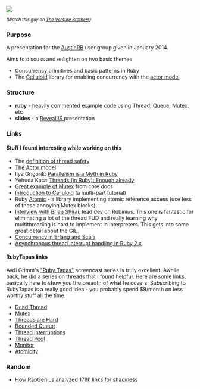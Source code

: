 ![](https://raw.github.com/trevrosen/concurrency-presentation/master/slides/img/lies.jpg)

<small><em>(Watch this guy on <a href="http://video.adultswim.com/the-venture-bros/index.html">The Venture Brothers</a>)</em></small>

### Purpose

A presentation for the [AustinRB](http://austinrb.org) user group given in January 2014.

Aims to discuss and enlighten on two basic themes:

* Concurrency primitives and basic patterns in Ruby
* The [Celluloid](http://celluloid.io) library for enabling concurrency with the [actor
  model](http://en.wikipedia.org/wiki/Actor_model)


### Structure
* **ruby** - heavily commented example code using Thread, Queue, Mutex, etc
* **slides** - a [ RevealJS ](http://lab.hakim.se/reveal-js/#/) presentation


### Links

#### Stuff I found interesting while working on this

* The [definition of thread safety](http://en.wikipedia.org/wiki/Thread_safety)
* [The Actor model](http://en.wikipedia.org/wiki/Actor_model)
* Ilya Grigorik: [Parallelism is a Myth in Ruby](http://www.igvita.com/2008/11/13/concurrency-is-a-myth-in-ruby/)
* Yehuda Katz: [Threads (in Ruby): Enough already](http://yehudakatz.com/2010/08/14/threads-in-ruby-enough-already/)
* [Great example of Mutex](http://www.ruby-doc.org/core-2.0.0/Mutex.html) from core docs
* [Introduction to Celluloid](http://www.sitepoint.com/an-introduction-to-celluloid-part-i/) (a multi-part tutorial)
* Ruby [Atomic](https://github.com/headius/ruby-atomic) - a library implementing atomic reference access (use less of those annoying Mutex blocks).
* [Interview with Brian Shirai](http://www.jstorimer.com/blogs/workingwithcode/7766043-interview-brian-shirai-on-rubinius-2-0-the-gil-and-thread-safe-ruby-code), lead dev on Rubinius.  This one is fantastic for eliminating a lot of the thread FUD and really learning why multithreading is hard to implement in interpreters.  This gets into some great detail about the GIL.
* [Concurrency in Erlang and Scala](http://savanne.be/articles/concurrency-in-erlang-scala/)
* [Asynchronous thread interrupt handling in Ruby 2.x](http://globaldev.co.uk/2013/03/ruby-2-0-0-in-detail/#asynchronous_thread_interrupt_handling)


#### RubyTapas links
Avdi Grimm's ["Ruby Tapas"](http://rubytapas.com) screencast series is truly excellent.  Awhile back, he did a series on threads that I found helpful.  Here are some links, basically here to show you the breadth of what he covers.  Subscribing to RubyTapas is a really good idea - you probably spend $9/month on less worthy stuff all the time.

* [Dead Thread](http://www.rubytapas.com/episodes/136-Dead-Thread)
* [Mutex](http://www.rubytapas.com/episodes/137-Mutex)
* [Threads are Hard](http://www.rubytapas.com/episodes/140-Threads-are-Hard)
* [Bounded Queue](http://www.rubytapas.com/episodes/141-Bounded-Queue)
* [Thread Interruptions](http://www.rubytapas.com/episodes/143-Thread-Interruptions)
* [Thread Pool](http://www.rubytapas.com/episodes/145-Thread-Pool)
* [Monitor](http://www.rubytapas.com/episodes/146-Monitor)
* [Atomicity](http://www.rubytapas.com/episodes/147-Atomicity)

### Random
* [How RapGenius analyzed 178k links for shadiness](http://news.rapgenius.com/Rap-genius-founders-rap-genius-is-back-on-google-lyrics)
